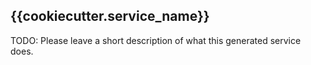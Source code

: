 ## {{cookiecutter.service_name}}

TODO: Please leave a short description of what this generated service does.
